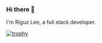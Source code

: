 ### Hi there 👋

I'm Riguz Lee, a full stack developer.

[![trophy](https://github-profile-trophy.vercel.app/?username=drriguz)](https://github.com/ryo-ma/github-profile-trophy)
